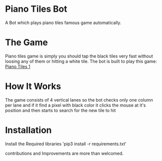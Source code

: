 # Piano Tiles Bot
A Bot which plays piano tiles famous game automatically.

# The Game
Piano tiles game is simply you should tap the black tiles very fast without loosing any of them or hitting a white tile.
The bot is built to play this game: [Piano Tiles 1](https://www.microsoft.com/en-us/p/piano-tiles-1/9p6bfs9frsjv#)


# How It Works
The game consists of 4 vertical lanes so the bot checks only one column per lane and if it find a pixel with black color it clicks the mouse at it's position and then starts to search for the new tile to hit

# Installation
Install the Required libraries
'pip3 install -r requirements.txt'

contributions and Improvements are more than welcomed.

